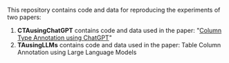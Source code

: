 This repository contains code and data for reproducing the experiments of two papers:
1. <b>CTAusingChatGPT</b> contains code and data used in the paper: "<a href="https://arxiv.org/abs/2306.00745">Column Type Annotation using ChatGPT</a>"
2. <b>TAusingLLMs</b> contains code and data used in the paper: Table Column Annotation using Large Language Models
